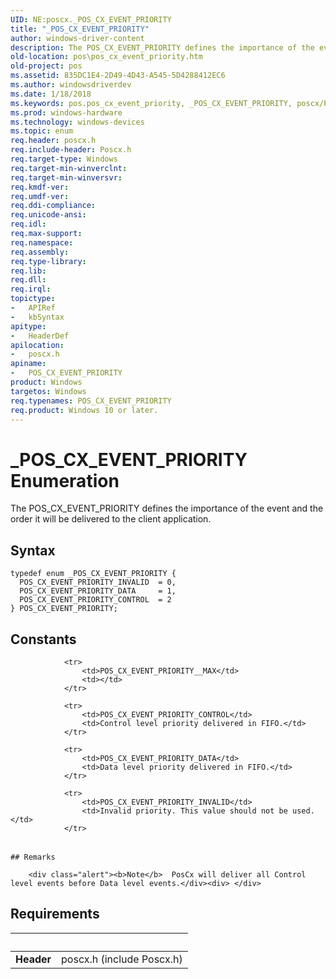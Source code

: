 ```yaml
---
UID: NE:poscx._POS_CX_EVENT_PRIORITY
title: "_POS_CX_EVENT_PRIORITY"
author: windows-driver-content
description: The POS_CX_EVENT_PRIORITY defines the importance of the event and the order it will be delivered to the client application.
old-location: pos\pos_cx_event_priority.htm
old-project: pos
ms.assetid: 835DC1E4-2D49-4D43-A545-5D4288412EC6
ms.author: windowsdriverdev
ms.date: 1/18/2018
ms.keywords: pos.pos_cx_event_priority, _POS_CX_EVENT_PRIORITY, poscx/POS_CX_EVENT_PRIORITY_DATA, poscx/POS_CX_EVENT_PRIORITY_CONTROL, POS_CX_EVENT_PRIORITY_INVALID, POS_CX_EVENT_PRIORITY_DATA, poscx/POS_CX_EVENT_PRIORITY_INVALID, poscx/POS_CX_EVENT_PRIORITY, POS_CX_EVENT_PRIORITY enumeration, POS_CX_EVENT_PRIORITY, POS_CX_EVENT_PRIORITY_CONTROL
ms.prod: windows-hardware
ms.technology: windows-devices
ms.topic: enum
req.header: poscx.h
req.include-header: Poscx.h
req.target-type: Windows
req.target-min-winverclnt: 
req.target-min-winversvr: 
req.kmdf-ver: 
req.umdf-ver: 
req.ddi-compliance: 
req.unicode-ansi: 
req.idl: 
req.max-support: 
req.namespace: 
req.assembly: 
req.type-library: 
req.lib: 
req.dll: 
req.irql: 
topictype:
-	APIRef
-	kbSyntax
apitype:
-	HeaderDef
apilocation:
-	poscx.h
apiname:
-	POS_CX_EVENT_PRIORITY
product: Windows
targetos: Windows
req.typenames: POS_CX_EVENT_PRIORITY
req.product: Windows 10 or later.
---
```


# _POS_CX_EVENT_PRIORITY Enumeration
The POS_CX_EVENT_PRIORITY defines the importance of the event and the order it will be delivered to the client application.

## Syntax
````
typedef enum _POS_CX_EVENT_PRIORITY { 
  POS_CX_EVENT_PRIORITY_INVALID  = 0,
  POS_CX_EVENT_PRIORITY_DATA     = 1,
  POS_CX_EVENT_PRIORITY_CONTROL  = 2
} POS_CX_EVENT_PRIORITY;
````

## Constants

<table>
            
                <tr>
                    <td>POS_CX_EVENT_PRIORITY__MAX</td>
                    <td></td>
                </tr>
            
                <tr>
                    <td>POS_CX_EVENT_PRIORITY_CONTROL</td>
                    <td>Control level priority delivered in FIFO.</td>
                </tr>
            
                <tr>
                    <td>POS_CX_EVENT_PRIORITY_DATA</td>
                    <td>Data level priority delivered in FIFO.</td>
                </tr>
            
                <tr>
                    <td>POS_CX_EVENT_PRIORITY_INVALID</td>
                    <td>Invalid priority. This value should not be used.</td>
                </tr>
</table>

    ## Remarks

        <div class="alert"><b>Note</b>  PosCx will deliver all Control level events before Data level events.</div><div> </div>

## Requirements
| &nbsp; | &nbsp; |
| ---- |:---- |
| **Header** | poscx.h (include Poscx.h) |